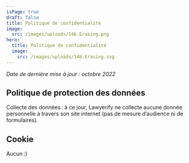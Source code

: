 ```yaml
---
isPage: true
draft: false
title: Politique de confidentialité
image:
  src: /images/uploads/146.Erasing.png
hero:
  title: Politique de confidentialité
  image:
    src: /images/uploads/146.Erasing.svg
---
```


_Date de dernière mise à jour : octobre 2022_

## Politique de protection des données

Collecte des données : à ce jour, Lawyerify ne collecte aucune donnée personnelle à travers son site internet (pas de mesure d’audience ni de formulaires).

## Cookie

Aucun :)
